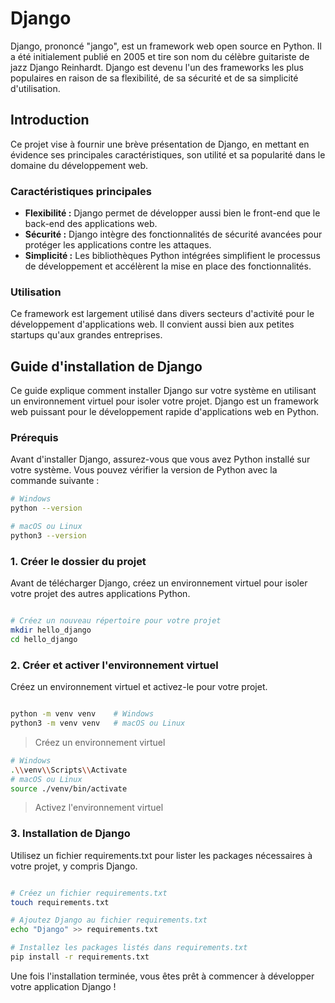# Django

Django, prononcé "jango", est un framework web open source en Python. Il a été initialement publié en 2005 et tire son nom du célèbre guitariste de jazz Django Reinhardt. Django est devenu l'un des frameworks les plus populaires en raison de sa flexibilité, de sa sécurité et de sa simplicité d'utilisation.

## Introduction

Ce projet vise à fournir une brève présentation de Django, en mettant en évidence ses principales caractéristiques, son utilité et sa popularité dans le domaine du développement web.

### Caractéristiques principales

- **Flexibilité :** Django permet de développer aussi bien le front-end que le back-end des applications web.
- **Sécurité :** Django intègre des fonctionnalités de sécurité avancées pour protéger les applications contre les attaques.
- **Simplicité :** Les bibliothèques Python intégrées simplifient le processus de développement et accélèrent la mise en place des fonctionnalités.

### Utilisation

Ce framework est largement utilisé dans divers secteurs d'activité pour le développement d'applications web. Il convient aussi bien aux petites startups qu'aux grandes entreprises.

## Guide d'installation de Django

Ce guide explique comment installer Django sur votre système en utilisant un environnement virtuel pour isoler votre projet. Django est un framework web puissant pour le développement rapide d'applications web en Python.

### Prérequis

Avant d'installer Django, assurez-vous que vous avez Python installé sur votre système. Vous pouvez vérifier la version de Python avec la commande suivante :

```bash
# Windows
python --version 

# macOS ou Linux
python3 --version 
```

### 1. Créer le dossier du projet

Avant de télécharger Django, créez un environnement virtuel pour isoler votre projet des autres applications Python.

```bash

# Créez un nouveau répertoire pour votre projet
mkdir hello_django
cd hello_django
```

### 2. Créer et activer l'environnement virtuel

Créez un environnement virtuel et activez-le pour votre projet.

```bash

python -m venv venv    # Windows
python3 -m venv venv   # macOS ou Linux
```
> Créez un environnement virtuel

```bash
# Windows
.\\venv\\Scripts\\Activate
# macOS ou Linux
source ./venv/bin/activate
```
> Activez l'environnement virtuel

### 3. Installation de Django

Utilisez un fichier requirements.txt pour lister les packages nécessaires à votre projet, y compris Django.

```bash

# Créez un fichier requirements.txt
touch requirements.txt

# Ajoutez Django au fichier requirements.txt
echo "Django" >> requirements.txt

# Installez les packages listés dans requirements.txt
pip install -r requirements.txt
```

Une fois l'installation terminée, vous êtes prêt à commencer à développer votre application Django !
